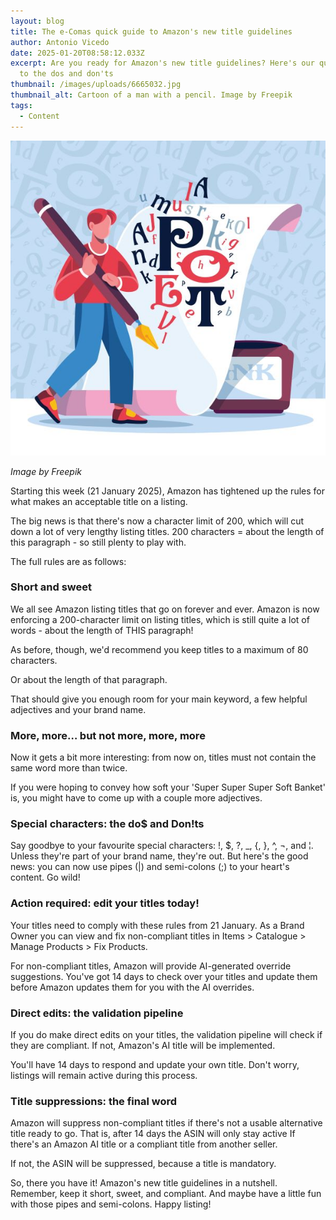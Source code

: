 ```yaml
---
layout: blog
title: The e-Comas quick guide to Amazon's new title guidelines
author: Antonio Vicedo
date: 2025-01-20T08:58:12.033Z
excerpt: Are you ready for Amazon's new title guidelines? Here's our quick guide
  to the dos and don'ts
thumbnail: /images/uploads/6665032.jpg
thumbnail_alt: Cartoon of a man with a pencil. Image by Freepik
tags:
  - Content
---
```

<!--StartFragment-->

![Cartoon of a man with a pencil](/images/uploads/freepik.jpg "Cartoon of a man with a pencil")

*I﻿mage by Freepik*

Starting this week (21 January 2025), Amazon has tightened up the rules for what makes an acceptable title on a listing. 

The big news is that there's now a character limit of 200, which will cut down a lot of very lengthy listing titles. 200 characters = about the length of this paragraph - so still plenty to play with.

The full rules are as follows:

### Short and sweet

We all see Amazon listing titles that go on forever and ever. Amazon is now enforcing a 200-character limit on listing titles, which is still quite a lot of words - about the length of THIS paragraph!

As before, though, we'd recommend you keep titles to a maximum of 80 characters. 

Or about the length of that paragraph. 

That should give you enough room for your main keyword, a few helpful adjectives and your brand name. 

### More, more… but not more, more, more

Now it gets a bit more interesting: from now on, titles must not contain the same word more than twice. 

If you were hoping to convey how soft your 'Super Super Super Soft Banket' is, you might have to come up with a couple more adjectives.

### Special characters: the do$ and Don!ts

Say goodbye to your favourite special characters: !, $, ?, _, {, }, ^, ¬, and ¦. Unless they're part of your brand name, they're out. But here's the good news: you can now use pipes (|) and semi-colons (;) to your heart's content. Go wild!

### Action required: edit your titles today!

Your titles need to comply with these rules from 21 January. As a Brand Owner you can view and fix non-compliant titles in Items > Catalogue > Manage Products > Fix Products.

For non-compliant titles, Amazon will provide AI-generated override suggestions. You've got 14 days to check over your titles and update them before Amazon updates them for you with the AI overrides. 

### Direct edits: the validation pipeline

If you do make direct edits on your titles, the validation pipeline will check if they are compliant. If not, Amazon's AI title will be implemented.

You'll have 14 days to respond and update your own title. Don't worry, listings will remain active during this process.

### Title suppressions: the final word

Amazon will suppress non-compliant titles if there's not a usable alternative title ready to go. That is, after 14 days the ASIN will only stay active If there's an Amazon AI title or a compliant title from another seller. 

If not, the ASIN will be suppressed, because a title is mandatory.

So, there you have it! Amazon's new title guidelines in a nutshell. Remember, keep it short, sweet, and compliant. And maybe have a little fun with those pipes and semi-colons. Happy listing!

<!--EndFragment-->